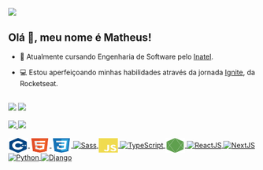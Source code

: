![](https://komarev.com/ghpvc/?username=matheusandrade23&style=flat)

<h2>Olá 👋, meu nome é Matheus!</h2>

 - 📓 Atualmente cursando Engenharia de Software pelo <a href="https://inatel.br/home/">Inatel</a>.

 - 💻 Estou aperfeiçoando minhas habilidades através da jornada <a href="https://www.rocketseat.com.br/ignite">Ignite</a>, da Rocketseat.

<br/>

<div title="Contatos">
  <a href="https://www.linkedin.com/in/matheus-andrade23/" target="_blank"><img src="https://img.shields.io/badge/-LinkedIn-%230077B5?style=for-the-badge&logo=linkedin&logoColor=white" target="_blank" height="25"></a>
  <a href = "mailto:matheusandrade.ma2003@gmail.com"><img src="https://img.shields.io/badge/-Gmail-%23333?style=for-the-badge&logo=gmail&logoColor=white" target="_blank" height="25"></a>
</div>

<br/>

<div title="GitHub Stats">
  <a href="https://github.com/MatheusAndrade23">
  <img height="160em" loading="lazy" src="https://github-readme-stats.vercel.app/api?username=MatheusAndrade23&show_icons=true&theme=dark&include_all_commits=true&count_private=true&hide=contribs"/>
  <img height="160em" loading="lazy" src="https://github-readme-stats.vercel.app/api/top-langs/?username=MatheusAndrade23&layout=compact&langs_count=7&theme=dark"/>
</div>
  
<!--   <div style="display: inline_block" title="Tecnologias"><br>
    <img align="center" alt="C++" src="https://img.shields.io/badge/C%2B%2B-00599C?style=for-the-badge&logo=c%2B%2B&logoColor=white"/>
    <img align="center" alt="HTML" src="https://img.shields.io/badge/HTML5-E34F26?style=for-the-badge&logo=html5&logoColor=white"/>
    <img align="center" alt="CSS" src="https://img.shields.io/badge/CSS3-1572B6?style=for-the-badge&logo=css3&logoColor=white"/>
    <img align="center" alt="Sass" src="https://img.shields.io/badge/Sass-CC6699?style=for-the-badge&logo=sass&logoColor=white"/>
    <img align="center" alt="Js" src="https://img.shields.io/badge/JavaScript-323330?style=for-the-badge&logo=javascript&logoColor=F7DF1E"/>
    <img align="center" alt="TypeScript" src="https://img.shields.io/badge/TypeScript-007ACC?style=for-the-badge&logo=typescript&logoColor=white"/>
    <img align="center" alt="NodeJS" src="https://img.shields.io/badge/Node.js-43853D?style=for-the-badge&logo=node.js&logoColor=white"/>
    <img align="center" alt="ReactJS" src="https://img.shields.io/badge/React-20232A?style=for-the-badge&logo=react&logoColor=61DAFB"/>
    <img align="center" alt="React Native" src="https://img.shields.io/badge/React_Native-20232A?style=for-the-badge&logo=react&logoColor=61DAFB"/>
</div> -->

<div style="display: inline_block" title="Tecnologias"><br>
    <img align="center" alt="C++" height="30" width="40" src="https://raw.githubusercontent.com/devicons/devicon/master/icons/cplusplus/cplusplus-plain.svg"/>
    <img align="center" alt="HTML" height="30" width="40" src="https://raw.githubusercontent.com/devicons/devicon/master/icons/html5/html5-original.svg"/>
    <img align="center" alt="CSS" height="30" width="40" src="https://raw.githubusercontent.com/devicons/devicon/master/icons/css3/css3-original.svg"/>
    <img align="center" alt="Sass" height="30" width="40" src="https://cdn.jsdelivr.net/gh/devicons/devicon/icons/sass/sass-original.svg"/>
    <img align="center" alt="Js" height="30" width="40" src="https://raw.githubusercontent.com/devicons/devicon/master/icons/javascript/javascript-plain.svg"/>
    <img align="center" alt="TypeScript" height="30" width="40" src="https://cdn.jsdelivr.net/gh/devicons/devicon/icons/typescript/typescript-original.svg"/>
    <img align="center" alt="NodeJS" height="30" width="40" src="https://raw.githubusercontent.com/devicons/devicon/master/icons/nodejs/nodejs-plain.svg"/>
    <img align="center" alt="ReactJS" height="30" width="40" src="https://cdn.jsdelivr.net/gh/devicons/devicon/icons/react/react-original.svg"/>
    <img align="center" alt="NextJS" height="30" width="40" src="https://cdn.jsdelivr.net/gh/devicons/devicon/icons/nextjs/nextjs-original.svg"/>
    <img align="center" alt="Python" height="30" width="40" src="https://cdn.jsdelivr.net/gh/devicons/devicon/icons/python/python-original.svg"/>
    <img align="center" alt="Django" height="30" width="40"  src="https://cdn.jsdelivr.net/gh/devicons/devicon/icons/django/django-plain.svg" /> 
<!--     <img align="center" alt="Pandas" height="30" width="40"  src="https://cdn.jsdelivr.net/gh/devicons/devicon/icons/pandas/pandas-original.svg" /> -->
</div>




<!-- ![Snake animation](https://github.com/matheusandrade23/matheusandrade23/blob/output/github-contribution-grid-snake.svg) -->
<!-- <img align="right" alt="image-icon" height="150" src="https://raw.githubusercontent.com/MicaelliMedeiros/micaellimedeiros/master/image/computer-illustration.png" /> -->

